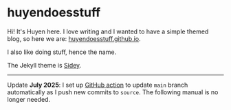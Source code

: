 # huyendoesstuff

Hi! It's Huyen here. I love writing and I wanted to have a simple themed blog, so here we are: [huyendoesstuff.github.io](https://huyendoesstuff.github.io).

I also like doing stuff, hence the name.

The Jekyll theme is [Sidey](https://github.com/ronv/sidey).

---

Update **July 2025**: I set up [GitHub action](https://github.com/huyendoesstuff/huyendoesstuff.github.io/blob/source/.github/workflows/deploy.yml) to update `main` branch automatically as I push new commits to `source`. The following manual is no longer needed.
